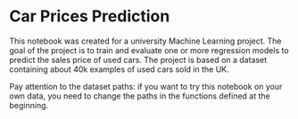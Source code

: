 # Car Prices Prediction #
This notebook was created for a university Machine Learning project. The goal of the project is to train and evaluate one or more regression models to predict the sales price of used cars. The project is based on a dataset containing about 40k examples of used cars sold in the UK.

Pay attention to the dataset paths: if you want to try this notebook on your own data, you need to change the paths in the functions defined at the beginning.
